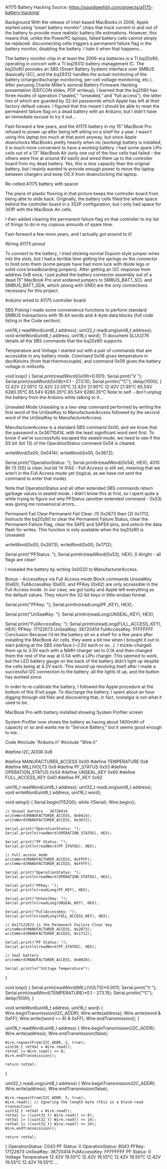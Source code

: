 A1175 Battery Hacking
Source: https://squidgeefish.com/projects/a1175-battery-hacking/

Background
With the release of Intel-based MacBooks in 2006, Apple started using “smart battery monitor” chips that track current in and out of the battery to provide more realistic battery life estimations. However, this means that, unlike the PowerPC laptops, failed battery cells cannot simply be replaced: disconnecting cells triggers a permanent failure flag in the battery monitor, disabling the battery. I hate it when that happens…

The battery monitor chip in at least the 2006-era batteries is a TI bq20z80, operating in concert with a TI bq29312 battery management IC. The bq20z80 provides an SBS (Smart Battery System) interface over SMBUS (basically I2C), and the bq29312 handles the actual monitoring of the battery (charge/discharge monitoring, per-cell voltage monitoring, etc.).
After perusing Charlie Miller’s seminal Battery Firmware Hacking presentation (DEFCON slides, PDF writeup), I learned that the bq2080 has three modes of operation (“sealed,” “unsealed,” and “full access”), the latter two of which are guarded by 32-bit passwords which Apple has left at their factory default values. I figured that this meant I should be able to reset the permanent failure flag on a dead battery with an Arduino, but I didn’t have an immediate excuse to try it out…

Fast-forward a few years, and the A1175 battery in my 15” MacBook Pro refused to power up after being left sitting on a shelf for a year. I wasn’t using this laptop too much at that point anyway, but since Apple downclocks MacBooks pretty heavily when no (working) battery is installed, it is much more convenient to have a working battery.
I had some spare LiPo cells out of a 13” MacBook Air (only one out of the four cells had failed - the others were fine at around 4V each) and wired them up to the controller board from my dead battery. Yes, this is less capacity than the original battery, but I mainly wanted to provide enough power to move the laptop between chargers and keep OS X from downclocking the laptop.

Re-celled A1175 battery with spacer

The piece of plastic flooring in that picture keeps the controller board from being able to slide back. Originally, the battery cells filled the whole space behind the controller board in a 3S2P configuration, but I only had space for 3S1P with the MacBook Air cells.

I then added clearing the permanent failure flag on that controller to my list of things to do in my copious amounts of spare time.

Fast-forward a few more years, and I actually got around to it!

Wiring
A1175 pinout

To connect to the battery, I tried sticking normal Dupont-style jumper wires into the slots, but I had a terrible time getting the springs on the connector to hold onto them (some people have had more luck with diode legs or solid-core breadboarding jumpers). After getting an I2C response from address 0xB once, I just pulled the battery connector assembly out of a dead 15” MacBook Pro and soldered jumpers to SMBUS_BATT_SCL and SMBUS_BATT_SDA, which (along with GND) are the only connections necessary for this project.

Arduino wired to A1175 controller board

SBS Poking
I made some convenience functions to perform standard SMBUS transactions with 16-bit words and 4-byte data blocks (full code listing in the Code section).

uint16_t readWord(uint8_t address);
uint32_t readLong(uint8_t address);
void writeWord(uint8_t address, uint16_t word);
TI document SLUU276 details all the SBS commands that the bq20z80 supports.

Temperature and Voltage
I started out with a pair of commands that are accessible in any battery mode.
Command 0x08 gives temperature in deciKelvins (from that thermocouple), and command 0x09 gives the battery voltage in millivolts.

void loop() {
    Serial.print(readWord(0x09)*0.001);
    Serial.print("V  ");
    Serial.print(readWord(0x08)*0.1 - 273.15);
    Serial.println("°C");
    delay(1000);
}
12.42V  22.05°C
12.42V  22.05°C
12.42V  21.95°C
12.42V  21.95°C
65.54V  6280.35°C
65.54V  6280.35°C
65.54V  6280.35°C
Note to self - don’t unplug the battery from the Arduino while talking to it…

Unsealed Mode
Unsealing is a two-step command performed by writing the first word of the UnSealKey to ManufacturerAccess followed by the second word of the UnSealKey to ManufacturerAccess.

ManufacturerAccess is a standard SBS command 0x00, and we know that the password is 0x36710414, with the least significant word sent first.
To know if we’ve successfully escaped the sealed mode, we need to see if the SS bit (bit 13) of the OperationStatus command 0x54 is cleared.

writeWord(0x00, 0x0414);
writeWord(0x00, 0x3672);

Serial.print("OperationStatus: ");
Serial.println(readWord(0x54), HEX);
4010
Bit 13 (SS) is clear, but bit 14 (FAS - Full Access) is still set, meaning that we aren’t in the Full Access mode yet (logical, as we have not sent the command to enter that mode).

Note that OperationStatus and all other extended SBS commands return garbage values in sealed mode. I didn’t know this at first, so I spent quite a while trying to figure out why PFStatus (another extended command - 0x53) was giving me nonsensical errors…

Permanent Fail Clear
Permanent Fail Clear: (1) 0x2673 then (2) 0x1712, Instructs the bq20z80 to clear the Permanent Failure Status, clear the Permanent Failure Flag, clear the SAFE and SAFE# pins, and unlock the data flash for writes.
This function is only available when the bq20z80 is Unsealed

writeWord(0x00, 0x2673);
writeWord(0x00, 0x1712);

Serial.print("PFStatus: ");
Serial.println(readWord(0x53), HEX);
0
Alright - all flags are clear!

I resealed the battery by writing 0x0020 to ManufacturerAccess.

Bonus - AccessKeys via Full Access mode
Block commands UnsealKey (0x60), FullAccessKey (0x61), and PFKey (0x62) are only accessible in the Full Access mode. In our case, we got lucky and Apple left everything as the default values. They return the 32-bit keys in little-endian format.

Serial.print("PFKey: ");
Serial.println(readLong(PF_KEY), HEX);

Serial.print("UnSealKey: ");
Serial.println(readLong(UNSEAL_KEY), HEX);

Serial.print("FullAccessKey: ");
Serial.println(readLong(FULL_ACCESS_KEY), HEX);
PFKey: 17122673
UnSealKey: 36720414
FullAccessKey: FFFFFFFF
Conclusion
Because I’d let the battery sit on a shelf for a few years after installing the MacBook Air cells, they were a bit low when I brought it out to start poking at the SBS interface (~2.5V each or so…). I trickle-charged them up to 3.3V each with a NiMH charger set to 0.1A and then charged them the rest of the way at 0.5A with a LiPo charger. This seemed to work, but the LED battery gauge on the back of the battery didn’t light up despite the cells being at 4.2V each. This wound up resolving itself after I made a successful I2C connection to the battery: all the lights lit up, and the button has worked since.

In order to re-calibrate the battery, I followed the Apple procedure at the bottom of this iFixit page. To discharge the battery, I spent about an hour digging through old files and discovering that, in fact, nostalgia is not what it used to be.

MacBook Pro with battery installed showing System Profiler screen

System Profiler now shows the battery as having about 1400mAh of capacity or so and wants me to “Service Battery,” but it seems good enough to me…

Code
#include "Arduino.h"
#include "Wire.h"

#define I2C_ADDR 0xB

#define MANUFACTURER_ACCESS 0x00
#define TEMPERATURE 0x8
#define MILLIVOLTS 0x9
#define PF_STATUS 0x53
#define OPERATION_STATUS 0x54
#define UNSEAL_KEY 0x60
#define FULL_ACCESS_KEY 0x61
#define PF_KEY 0x62

uint16_t readWord(uint8_t address);
uint32_t readLong(uint8_t address);
void writeWord(uint8_t address, uint16_t word);

void setup()
{
    Serial.begin(115200);
    while (!Serial);
    Wire.begin();

    // Unseal battery - 36720414
    writeWord(MANUFACTURER_ACCESS, 0x0414);
    writeWord(MANUFACTURER_ACCESS, 0x3672); 

    Serial.print("OperationStatus: ");
    Serial.println(readWord(OPERATION_STATUS), HEX);

    Serial.print("PF Status: ");
    Serial.println(readWord(PF_STATUS), HEX);

    // Full access mode
    writeWord(MANUFACTURER_ACCESS, 0xFFFF);
    writeWord(MANUFACTURER_ACCESS, 0xFFFF);
    
    Serial.print("OperationStatus: ");
    Serial.println(readWord(OPERATION_STATUS), HEX);

    Serial.print("PFKey: ");
    Serial.println(readLong(PF_KEY), HEX);

    Serial.print("UnSealKey: ");
    Serial.println(readLong(UNSEAL_KEY), HEX);

    Serial.print("FullAccessKey: ");
    Serial.println(readLong(FULL_ACCESS_KEY), HEX);

    // 0x17122673 is the Permanent Failure Clear key
    writeWord(MANUFACTURER_ACCESS, 0x2673);
    writeWord(MANUFACTURER_ACCESS, 0x1712);

    Serial.print("PF Status: ");
    Serial.println(readWord(PF_STATUS), HEX);

    // Seal battery
    writeWord(MANUFACTURER_ACCESS, 0x0020);

    Serial.println("Voltage Temperature");
}

void loop()
{
    Serial.print(readWord(MILLIVOLTS)*0.001);
    Serial.print("V  ");
    Serial.print(readWord(TEMPERATURE)*0.1 - 273.15);
    Serial.println("°C");
    delay(1000);
}

void writeWord(uint8_t address, uint16_t word)
{
    Wire.beginTransmission(I2C_ADDR);
    Wire.write(address);
    Wire.write(word & 0xFF);
    Wire.write((word >> 8) & 0xFF);
    Wire.endTransmission();
}

uint16_t readWord(uint8_t address)
{
    Wire.beginTransmission(I2C_ADDR);
    Wire.write(address);
    Wire.endTransmission(false);

    Wire.requestFrom(I2C_ADDR, 2, true);
    uint16_t retVal = Wire.read();
    retVal |= Wire.read() << 8;
    Wire.endTransmission();

    return retVal;
}

uint32_t readLong(uint8_t address)
{
    Wire.beginTransmission(I2C_ADDR);
    Wire.write(address);
    Wire.endTransmission(false);

    Wire.requestFrom(I2C_ADDR, 5, true);
    Wire.read(); // Ignoring the length byte (this is a block-read transaction)
    uint32_t retVal = Wire.read();
    retVal |= ((uint32_t) Wire.read() << 8);
    retVal |= ((uint32_t) Wire.read() << 16);
    retVal |= ((uint32_t) Wire.read() << 24);
    Wire.endTransmission();

    return retVal;
}
OperationStatus: C043
PF Status: 0
OperationStatus: 8043
PFKey: 17122673
UnSealKey: 36720414
FullAccessKey: FFFFFFFF
PF Status: 0
Voltage Temperature
12.42V  19.55°C
12.42V  19.55°C
12.42V  19.55°C
12.42V  19.55°C
12.42V  19.55°C
...
